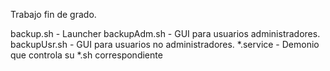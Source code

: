 Trabajo fin de grado.

backup.sh - Launcher
backupAdm.sh - GUI para usuarios administradores.
backupUsr.sh - GUI para usuarios no administradores.
*.service - Demonio que controla su *.sh correspondiente
